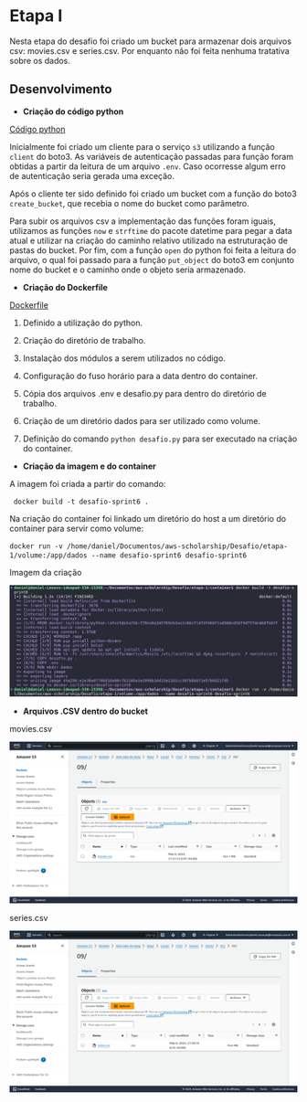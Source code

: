 # Etapa I

Nesta etapa do desafio foi criado um bucket para armazenar dois arquivos csv: movies.csv e series.csv. Por enquanto não foi feita nenhuma tratativa sobre os dados.

## Desenvolvimento

* **Criação do código python**

[Código python](container/desafio.py)

Inicialmente foi criado um cliente para o serviço `s3` utilizando a função `client` do boto3. As variáveis de autenticação passadas para função foram obtidas a partir da leitura de um arquivo `.env`. Caso ocorresse algum erro de autenticação seria gerada uma exceção.

Após o cliente ter sido definido foi criado um bucket com a função do boto3 `create_bucket`, que recebia o nome do bucket como parâmetro.

Para subir os arquivos csv a implementação das funções foram iguais, utilizamos as funções `now` e `strftime` do pacote datetime para pegar a data atual e utilizar na criação do caminho relativo utilizado na estruturação de pastas do bucket. Por fim, com a função `open` do python foi feita a leitura do arquivo, o qual foi passado para a função `put_object` do boto3 em conjunto nome do bucket e o caminho onde o objeto seria armazenado.


* **Criação do Dockerfile**

[Dockerfile](container/Dockerfile)

1. Definido a utilização  do python.

2. Criação do diretório de trabalho.

3. Instalação dos módulos a serem utilizados no código.

4. Configuração do fuso horário para a data dentro do container.

5. Cópia dos arquivos .env e desafio.py para dentro do diretório de trabalho.

6. Criação de um diretório dados para ser utilizado como volume.

7. Definição do comando `python desafio.py` para ser executado na criação do container.

* **Criação da imagem e do container**

A imagem foi criada a partir do comando:

```shell
 docker build -t desafio-sprint6 .
```

Na criação do container foi linkado um diretório do host a um diretório do container para servir como volume:

```shell
docker run -v /home/daniel/Documentos/aws-scholarship/Desafio/etapa-1/volume:/app/dados --name desafio-sprint6 desafio-sprint6
```

Imagem da criação

![Criação da imagem e do container](images/imagem-e-container.png)

* **Arquivos .CSV dentro do bucket**

movies.csv

![arquivo movies.csv](images/bucket-com-movies.png)

series.csv

![arquivo series.csv](images/bucket-com-series.png)